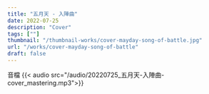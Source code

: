 ```yaml
---
title: "五月天 - 入陣曲"
date: 2022-07-25
description: "Cover" 
tags: [""]
thumbnail: "/thumbnail-works/cover-mayday-song-of-battle.jpg"
url: "/works/cover-mayday-song-of-battle"
draft: false
---
```


音檔
{{< audio src="/audio/20220725_五月天-入陣曲-cover_mastering.mp3">}}
